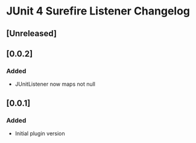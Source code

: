 <!-- Keep a Changelog guide -> https://keepachangelog.com -->

# JUnit 4 Surefire Listener Changelog

## [Unreleased]

## [0.0.2]
### Added
- JUnitListener now maps not null

## [0.0.1]
### Added
- Initial plugin version
